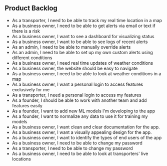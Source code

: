 ## Product Backlog

- As a transporter, I need to be able to track my real time location in a map
- As a business owner, I need to be able to get alerts via email or text if there is a risk
- As a business owner, I want to see a dashboard for visualizing status
- As a business owner, I want to be able to see logs of recent alerts
- As an admin, I need to be able to manually override alerts
- As an admin, I need to be able to set up my own custom alerts using different conditions
- As a business owner, I need real time updates of weather conditions
- As a business owner, the website should be easy to navigate
- As a business owner, I need to be able to look at weather conditions in a map
- As a business owner, I want a personal login to access features exclusively for me
- As a transporter, I need a personal login to access my features
- As a founder, I should be able to work with another team and add features easily
- As a founder, I want to add new ML models I'm developing to the app
- As a founder, I want to normalize any data to use it for training my models
- As a business owner, I want clean and clear documentation for the app.
- As a business owner, I want a visually appealing design for the app.
- As a business owner, I want to identify the types of end users of the app
- As a business owner, I need to be able to change my password
- As a transporter, I need to be able to change my password
- As a business owner, I need to be able to look at transporters' live locations